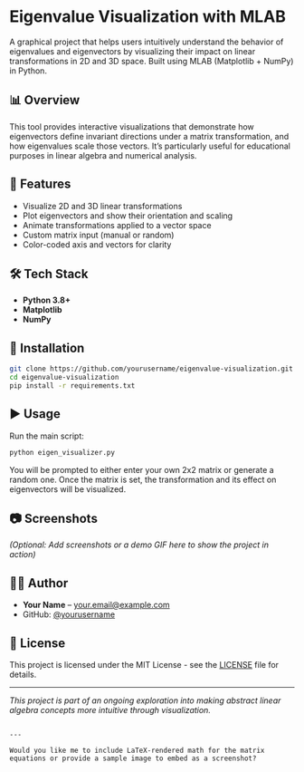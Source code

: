 # Eigenvalue Visualization with MLAB

A graphical project that helps users intuitively understand the behavior of eigenvalues and eigenvectors by visualizing their impact on linear transformations in 2D and 3D space. Built using MLAB (Matplotlib + NumPy) in Python.

## 📊 Overview

This tool provides interactive visualizations that demonstrate how eigenvectors define invariant directions under a matrix transformation, and how eigenvalues scale those vectors. It’s particularly useful for educational purposes in linear algebra and numerical analysis.

## 🚀 Features

- Visualize 2D and 3D linear transformations
- Plot eigenvectors and show their orientation and scaling
- Animate transformations applied to a vector space
- Custom matrix input (manual or random)
- Color-coded axis and vectors for clarity

## 🛠️ Tech Stack

- **Python 3.8+**
- **Matplotlib**
- **NumPy**

## 🔧 Installation

```bash
git clone https://github.com/yourusername/eigenvalue-visualization.git
cd eigenvalue-visualization
pip install -r requirements.txt
```

## ▶️ Usage

Run the main script:

```bash
python eigen_visualizer.py
```

You will be prompted to either enter your own 2x2 matrix or generate a random one. Once the matrix is set, the transformation and its effect on eigenvectors will be visualized.

## 📷 Screenshots

_(Optional: Add screenshots or a demo GIF here to show the project in action)_

## 👨‍💻 Author

- **Your Name** – [your.email@example.com](mailto:your.email@example.com)
- GitHub: [@yourusername](https://github.com/yourusername)

## 📄 License

This project is licensed under the MIT License - see the [LICENSE](LICENSE) file for details.

---

_This project is part of an ongoing exploration into making abstract linear algebra concepts more intuitive through visualization._

```

---

Would you like me to include LaTeX-rendered math for the matrix equations or provide a sample image to embed as a screenshot?
```
